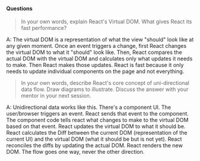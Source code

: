 #### Questions

> In your own words, explain React's Virtual DOM. What gives React its fast performance?

A: The virtual DOM is a representation of what the view "should" look like at any given moment.  Once an event triggers a change, first React changes the virtual DOM to what it "should" look like.  Then, React compares the actual DOM with the virtual DOM and calculates only what updates it needs to make.  Then React makes those updates.  React is fast because it only needs to update individual components on the page and not everything.

> In your own words, describe React's core concept of uni-directional data flow. Draw diagrams to illustrate. Discuss the answer with your mentor in your next session.

A: Unidirectional data works like this.  There's a component UI.  The user/browser triggers an event.  React sends that event to
the component.  The component code tells react what changes to make to the virtual DOM based on that event.  React updates the virtual DOM to what it should be.  React calculates the Diff between the current DOM (representation of the current UI) and the virtual DOM (what it should be but is not yet).  React reconciles the diffs by updating the actual DOM.  React renders the new DOM.  The flow goes one way, never the other direction.  
